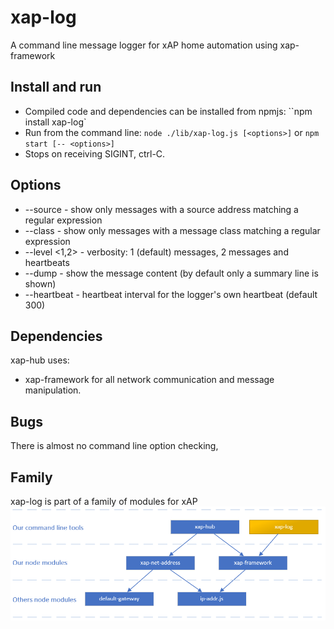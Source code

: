 # xap-log
A command line message logger for xAP home automation using xap-framework

## Install and run
* Compiled code and dependencies can be installed from npmjs: ``npm install xap-log`
* Run from the command line: ``node ./lib/xap-log.js [<options>]`` or ``npm start [-- <options>]``
* Stops on receiving SIGINT, ctrl-C.

## Options
* --source <source-regex> - show only messages with a source address matching a regular expression
* --class <class-regex> - show only messages with a message class matching a regular expression
* --level <1,2> - verbosity: 1 (default) messages, 2 messages and heartbeats
* --dump - show the message content (by default only a summary line is shown)
* --heartbeat <seconds> - heartbeat interval for the logger's own heartbeat (default 300)

## Dependencies
xap-hub uses:
* xap-framework for all network communication and message manipulation.

## Bugs
There is almost no command line option checking,

## Family
xap-log is part of a family of modules for xAP  
![xAP family diagram](/img/xap-family-log.png?raw=true)

